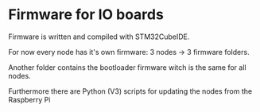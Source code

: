 # Firmware for IO boards
Firmware is written and compiled with STM32CubeIDE.

For now every node has it's own firmware: 3 nodes -> 3 firmware folders.

Another folder contains the bootloader firmware witch is the same for all nodes.

Furthermore there are Python (V3) scripts for updating the nodes from the Raspberry Pi
